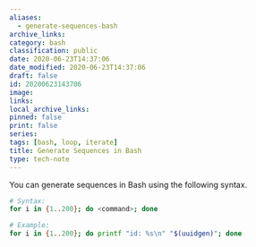 ```yaml
---
aliases:
  - generate-sequences-bash
archive_links: 
category: bash
classification: public
date: 2020-06-23T14:37:06
date_modified: 2020-06-23T14:37:06
draft: false
id: 20200623143706
image: 
links: 
local_archive_links: 
pinned: false
print: false
series: 
tags: [bash, loop, iterate]
title: Generate Sequences in Bash
type: tech-note
---
```


You can generate sequences in Bash using the following syntax.

```sh
# Syntax:
for i in {1..200}; do <command>; done

# Example:
for i in {1..200}; do printf "id: %s\n" "$(uuidgen)"; done
```